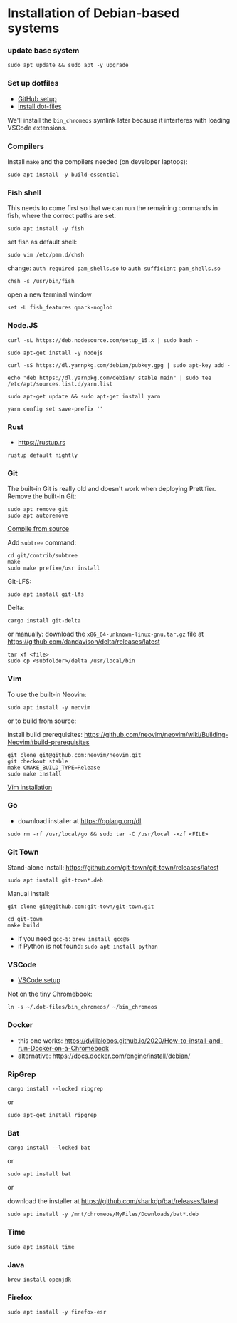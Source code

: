 # Installation of Debian-based systems

### update base system

```
sudo apt update && sudo apt -y upgrade
```

### Set up dotfiles

- [GitHub setup](github.md)
- [install dot-files](install-dotfiles.md)

We'll install the `bin_chromeos` symlink later because it interferes with
loading VSCode extensions.

### Compilers

Install `make` and the compilers needed (on developer laptops):

```
sudo apt install -y build-essential
```

### Fish shell

This needs to come first so that we can run the remaining commands in fish,
where the correct paths are set.

```
sudo apt install -y fish
```

set fish as default shell:

```
sudo vim /etc/pam.d/chsh
```

change: `auth required pam_shells.so` to `auth sufficient pam_shells.so`

```
chsh -s /usr/bin/fish
```

open a new terminal window

```
set -U fish_features qmark-noglob
```

### Node.JS

```
curl -sL https://deb.nodesource.com/setup_15.x | sudo bash -
```

```
sudo apt-get install -y nodejs
```

```
curl -sS https://dl.yarnpkg.com/debian/pubkey.gpg | sudo apt-key add -
```

```
echo "deb https://dl.yarnpkg.com/debian/ stable main" | sudo tee /etc/apt/sources.list.d/yarn.list
```

```
sudo apt-get update && sudo apt-get install yarn
```

```
yarn config set save-prefix ''
```

### Rust

- https://rustup.rs

```
rustup default nightly
```

### Git

The built-in Git is really old and doesn't work when deploying Prettifier.
Remove the built-in Git:

```
sudo apt remove git
sudo apt autoremove
```

[Compile from source](https://git-scm.com/book/en/v2/Getting-Started-Installing-Git)

Add `subtree` command:

```
cd git/contrib/subtree
make
sudo make prefix=/usr install
```

Git-LFS:

```
sudo apt install git-lfs
```

Delta:

```
cargo install git-delta
```

or manually: download the `x86_64-unknown-linux-gnu.tar.gz` file at
https://github.com/dandavison/delta/releases/latest

```
tar xf <file>
sudo cp <subfolder>/delta /usr/local/bin
```

### Vim

To use the built-in Neovim:

```
sudo apt install -y neovim
```

or to build from source:

install build prerequisites:
https://github.com/neovim/neovim/wiki/Building-Neovim#build-prerequisites

```
git clone git@github.com:neovim/neovim.git
git checkout stable
make CMAKE_BUILD_TYPE=Release
sudo make install
```

[Vim installation](vim_installation.md)

### Go

- download installer at https://golang.org/dl

```
sudo rm -rf /usr/local/go && sudo tar -C /usr/local -xzf <FILE>
```

### Git Town

Stand-alone install: https://github.com/git-town/git-town/releases/latest

```
sudo apt install git-town*.deb
```

Manual install:

```
git clone git@github.com:git-town/git-town.git
```

```
cd git-town
make build
```

- if you need `gcc-5`: `brew install gcc@5`
- if Python is not found: `sudo apt install python`

### VSCode

- [VSCode setup](vscode.md)

Not on the tiny Chromebook:

```
ln -s ~/.dot-files/bin_chromeos/ ~/bin_chromeos
```

### Docker

- this one works:
  https://dvillalobos.github.io/2020/How-to-install-and-run-Docker-on-a-Chromebook
- alternative: https://docs.docker.com/engine/install/debian/

### RipGrep

```
cargo install --locked ripgrep
```

or

```
sudo apt-get install ripgrep
```

### Bat

```
cargo install --locked bat
```

or

```
sudo apt install bat
```

or

download the installer at https://github.com/sharkdp/bat/releases/latest

```
sudo apt install -y /mnt/chromeos/MyFiles/Downloads/bat*.deb
```

### Time

```
sudo apt install time
```

### Java

```
brew install openjdk
```

### Firefox

```
sudo apt install -y firefox-esr
```
